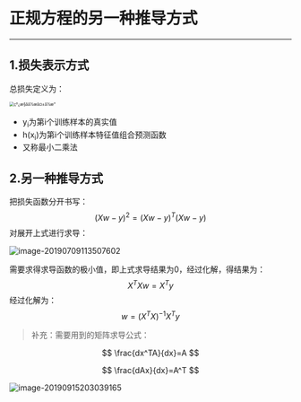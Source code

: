 # 正规方程的另一种推导方式

---



## 1.损失表示方式

总损失定义为：

<img src="https://tva1.sinaimg.cn/large/006tNbRwly1ga8u4uqmayj30tg08udg6.jpg" alt="çº¿æ§åå½æå¤±å½æ°" style="zoom:50%;" />

- y<sub>i</sub>为第i个训练样本的真实值
- h(x<sub>i</sub>)为第i个训练样本特征值组合预测函数
- 又称最小二乘法



## 2.另一种推导方式

把损失函数分开书写：
$$
(Xw-y)^2=(Xw-y)^T(Xw-y)
$$
对展开上式进行求导：

<img src="https://tva1.sinaimg.cn/large/007S8ZIlly1gfasuui5wlj31dc06sdgx.jpg" alt="image-20190709113507602" style="zoom: 100%;" />

需要求得求导函数的极小值，即上式求导结果为0，经过化解，得结果为：
$$
X^TXw=X^Ty
$$
经过化解为：
$$
w=(X^TX)^{-1}X^Ty
$$

> 补充：需要用到的矩阵求导公式：

$$
\frac{dx^TA}{dx}=A
$$

$$
\frac{dAx}{dx}=A^T
$$

![image-20190915203039165](https://tva1.sinaimg.cn/large/007S8ZIlly1gfassqn0knj312k03cq2u.jpg)
